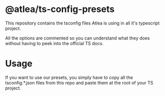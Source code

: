 # @atlea/ts-config-presets
This repository contains the tsconfig files Atlea is using in all it's typescript project.

All the options are commented so you can understand what they does without having to peek into the official TS docs.

Usage
=

If you want to use our presets, you simply have to copy all the tsconfig.*.json files from this repo and paste them at the root of your TS project.
